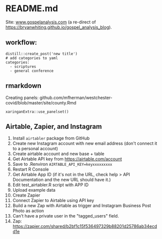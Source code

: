 # README.md

Site: www.gospelanalysis.com (a re-direct of https://bryanwhiting.github.io/gospel_analysis_blog).

## workflow:

```
distill::create_post('new title')
# add categories to yaml
categories:
  - scriptures 
  - general conference
```

## rmarkdown

Creating panels:
github.com/mfherman/westchester-covid/blob/master/site/county.Rmd

```
xaringanExtra::use_panelset()
```

## Airtable, Zapier, and Instagram

1. Install `airtabler` package from GitHub
1. Create new Instagram account with new email address (don't connect it to a personal account)
1. Create airtable account and new base + table
1. Get Airtable API key from https://airtable.com/account
1. Save to .Renviron `AIRTABLE_API_KEY=keyxxxxxxxxx`
1. Restart R Console
1. Get Airtable App ID (if it's not in the URL, check help > API Documentation and the new URL should have it.)
1. Edit test_airtabler.R script with APP ID
1. Upload example data
1. Create Zapier
1. Connect Zapier to Airtable using API key
1. Build a new Zap with Airtable as trigger and Instagram Business Post Photo as action
1. Can't have a private user in the "tagged_users" field.
1. Zap: https://zapier.com/shared/b2bf1c15f536497329b88201d25786ab34ecdd1e
